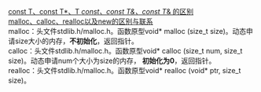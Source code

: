 
[const T、const T*、T *const、const T&、const T*& 的区别](http://www.bubuko.com/infodetail-794302.html)<br>
[malloc、calloc、realloc以及new的区别与联系](https://blog.csdn.net/jiejinquanil/article/details/51793315)<br>
malloc：头文件stdlib.h/malloc.h。函数原型void* malloc (size_t size)。动态申请size大小的内存，**不初始化**，返回指针。</br>
calloc：头文件stdlib.h/malloc.h。函数原型void* calloc (size_t num, size_t size)。动态申请num个大小为size的内存，
**初始化为0**，返回指针。</br>
realloc：头文件stdlib.h/malloc.h。函数原型void* realloc (void* ptr, size_t size)。
